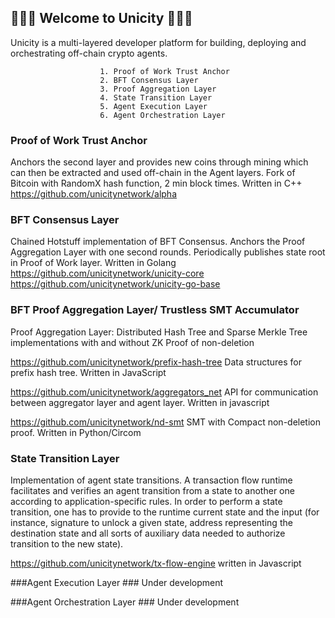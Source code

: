 ## 🚀🚀🚀 Welcome to Unicity 🚀🚀🚀


Unicity is a multi-layered developer platform for building, deploying and orchestrating off-chain crypto agents. 

	
						1. Proof of Work Trust Anchor
						2. BFT Consensus Layer 
						3. Proof Aggregation Layer
						4. State Transition Layer 
						5. Agent Execution Layer
						6. Agent Orchestration Layer


### Proof of Work Trust Anchor ###
Anchors the second layer and provides new coins through mining which can then be extracted and used off-chain in the Agent layers. Fork of Bitcoin with RandomX hash function, 2 min block times. Written in C++
https://github.com/unicitynetwork/alpha


### BFT Consensus Layer ###
Chained Hotstuff implementation of BFT Consensus. Anchors the Proof Aggregation Layer with one second rounds. Periodically publishes state root in Proof of Work layer. Written in Golang
https://github.com/unicitynetwork/unicity-core
https://github.com/unicitynetwork/unicity-go-base

### BFT Proof Aggregation Layer/ Trustless SMT Accumulator ###
Proof Aggregation Layer: Distributed Hash Tree and Sparse Merkle Tree implementations with and without ZK Proof of non-deletion 


https://github.com/unicitynetwork/prefix-hash-tree
Data structures for prefix hash tree. Written in JavaScript

https://github.com/unicitynetwork/aggregators_net
API for communication between aggregator layer and agent layer. Written in javascript

https://github.com/unicitynetwork/nd-smt
SMT with Compact non-deletion proof. Written in Python/Circom


### State Transition Layer ###

Implementation of agent state transitions. A transaction flow runtime facilitates and verifies an agent transition from a state to another one according to application-specific rules. In order to perform a state transition, one has to provide to the runtime current state and the input (for instance, signature to unlock a given state, address representing the destination state and all sorts of auxiliary data needed to authorize transition to the new state).

https://github.com/unicitynetwork/tx-flow-engine
written in Javascript


###Agent Execution Layer ###
Under development

###Agent Orchestration Layer ###
Under development 






<!--

**Here are some ideas to get you started:**

🙋‍♀️ A short introduction - what is your organization all about?
🌈 Contribution guidelines - how can the community get involved?
👩‍💻 Useful resources - where can the community find your docs? Is there anything else the community should know?
🍿 Fun facts - what does your team eat for breakfast?
🧙 Remember, you can do mighty things with the power of [Markdown](https://docs.github.com/github/writing-on-github/getting-started-with-writing-and-formatting-on-github/basic-writing-and-formatting-syntax)
-->
